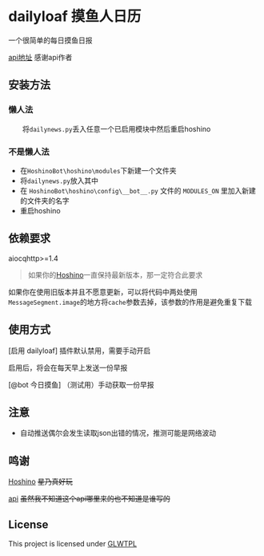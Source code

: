 # dailyloaf  摸鱼人日历
一个很简单的每日摸鱼日报

[api地址](http://d.jiek.top/KbaG) 感谢api作者
## 安装方法
### 懒人法
&emsp;&emsp;将`dailynews.py`丢入任意一个已启用模块中然后重启hoshino
### 不是懒人法
* 在`HoshinoBot\hoshino\modules`下新建一个文件夹
* 将`dailynews.py`放入其中
* 在 `HoshinoBot\hoshino\config\__bot__.py` 文件的 `MODULES_ON` 里加入新建的文件夹的名字
* 重启hoshino
## 依赖要求
aiocqhttp>=1.4
>如果你的[Hoshino](https://github.com/Ice-Cirno/HoshinoBot)一直保持最新版本，那一定符合此要求

如果你在使用旧版本并且不愿意更新，可以将代码中两处使用`MessageSegment.image`的地方将`cache`参数去掉，该参数的作用是避免重复下载
## 使用方式
[启用 dailyloaf] 插件默认禁用，需要手动开启

启用后，将会在每天早上发送一份早报

[@bot 今日摸鱼] （测试用）手动获取一份早报
## 注意
* 自动推送偶尔会发生读取json出错的情况，推测可能是网络波动
## 鸣谢
[Hoshino](https://github.com/Ice-Cirno/HoshinoBot) <s>星乃真好玩</s>

[api](http://d.jiek.top/KbaG) <s>虽然我不知道这个api哪里来的也不知道是谁写的</s>
## License
This project is licensed under [GLWTPL](https://github.com/me-shaon/GLWTPL/blob/master/LICENSE)
